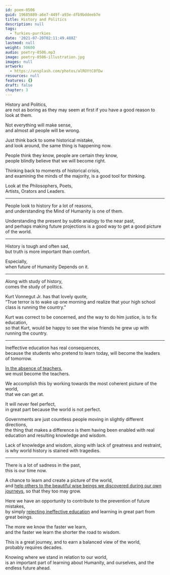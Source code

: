 ```yaml
---
id: poem-0506
guid: 19685889-a6e7-449f-a93e-dfb9bddeeb7e
title: History and Politics
description: null
tags:
  - furkies-purrkies
date: '2021-07-20T02:11:49.488Z'
lastmod: null
weight: 50600
audio: poetry-0506.mp3
image: poetry-0506-illustration.jpg
images: null
artwork:
  - https://unsplash.com/photos/alROYtC8fDw
resources: null
features: {}
draft: false
chapter: 3
---
```


History and Politics,\
are not as boring as they may seem at first if you have a good reason to look at them.

Not everything will make sense,\
and almost all people will be wrong.

Just think back to some historical mistake,\
and look around, the same thing is happening now.

People think they know, people are certain they know,\
people blindly believe that we will become right.

Thinking back to moments of historical crisis,\
and examining the minds of the majority, is a good tool for thinking.

Look at the Philosophers, Poets,\
Artists, Orators and Leaders.

---

People look to history for a lot of reasons,\
and understanding the Mind of Humanity is one of them.

Understanding the present by subtle analogy to the near past,\
and perhaps making future projections is a good way to get a good picture of the world.

---

History is tough and often sad,\
but truth is more important than comfort.

Especially,\
when future of Humanity Depends on it.

---

Along with study of history,\
comes the study of politics.

Kurt Vonnegut Jr. has that lovely quote,\
“True terror is to wake up one morning and realize that your high school class is running the country.”

Kurt was correct to be concerned, and the way to do him justice, is to fix education,\
so that Kurt, would be happy to see the wise friends he grew up with running the country.

---

Ineffective education has real consequences,\
because the students who pretend to learn today, will become the leaders of tomorrow.

[In the absence of teachers](https://www.youtube.com/watch?v=fmoor8DwqW4),\
we must become the teachers.

We accomplish this by working towards the most coherent picture of the world,\
that we can get at.

It will never feel perfect,\
in great part because the world is not perfect.

Governments are just countless people moving in slightly different directions,\
the thing that makes a difference is them having been enabled with real education and resulting knowledge and wisdom.

Lack of knowledge and wisdom, along with lack of greatness and restraint,\
is why world history is stained with tragedies.

---

There is a lot of sadness in the past,\
this is our time now.

A chance to learn and create a picture of the world,\
and [help others to the beautiful wise beings we discovered during our own journeys](https://www.youtube.com/watch?v=g4IWpMk7esk), so that they too may grow.

Here we have an opportunity to contribute to the prevention of future mistakes,\
by simply [rejecting ineffective education](https://www.youtube.com/watch?v=sxyKNMrhEvY) and learning in great part from great beings.

The more we know the faster we learn,\
and the faster we learn the shorter the road to wisdom.

This is a great journey, and to earn a balanced view of the world,\
probably requires decades.

Knowing where we stand in relation to our world,\
is an important part of learning about Humanity, and ourselves, and the endless future ahead.
